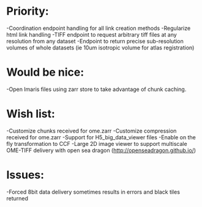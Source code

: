 # Priority:

-Coordination endpoint handling for all link creation methods
-Regularize html link handling
-TIFF endpoint to request arbitrary tiff files at any resolution from any dataset
-Endpoint to return precise sub-resolution volumes of whole datasets (ie 10um isotropic volume for atlas registration)



# Would be nice:

-Open Imaris files using zarr store to take advantage of chunk caching.



# Wish list: #

-Customize chunks received for ome.zarr
-Customize compression received for ome.zarr
-Support for H5_big_data_viewer files
-Enable on the fly transformation to CCF
-Large 2D image viewer to support multiscale OME-TIFF delivery with open sea dragon  (http://openseadragon.github.io/)



# Issues:

-Forced 8bit data delivery sometimes results in errors and black tiles returned
